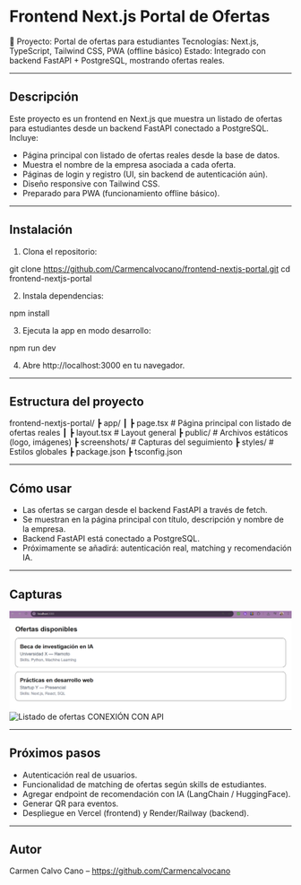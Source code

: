# Frontend Next.js Portal de Ofertas

🚀 Proyecto: Portal de ofertas para estudiantes
Tecnologías: Next.js, TypeScript, Tailwind CSS, PWA (offline básico)
Estado: Integrado con backend FastAPI + PostgreSQL, mostrando ofertas reales.

---

## Descripción

Este proyecto es un frontend en Next.js que muestra un listado de ofertas para estudiantes desde un backend FastAPI conectado a PostgreSQL.
Incluye:

* Página principal con listado de ofertas reales desde la base de datos.
* Muestra el nombre de la empresa asociada a cada oferta.
* Páginas de login y registro (UI, sin backend de autenticación aún).
* Diseño responsive con Tailwind CSS.
* Preparado para PWA (funcionamiento offline básico).

---

## Instalación

1. Clona el repositorio:

git clone https://github.com/Carmencalvocano/frontend-nextjs-portal.git
cd frontend-nextjs-portal

2. Instala dependencias:

npm install

3. Ejecuta la app en modo desarrollo:

npm run dev

4. Abre http://localhost:3000 en tu navegador.

---

## Estructura del proyecto

frontend-nextjs-portal/
 ┣ app/
 ┃ ┣ page.tsx         # Página principal con listado de ofertas reales
 ┃ ┣ layout.tsx       # Layout general
 ┣ public/            # Archivos estáticos (logo, imágenes)
 ┣ screenshots/       # Capturas del seguimiento
 ┣ styles/            # Estilos globales
 ┣ package.json
 ┣ tsconfig.json

---

## Cómo usar

* Las ofertas se cargan desde el backend FastAPI a través de fetch.
* Se muestran en la página principal con título, descripción y nombre de la empresa.
* Backend FastAPI está conectado a PostgreSQL.
* Próximamente se añadirá: autenticación real, matching y recomendación IA.

---

## Capturas

![Listado de ofertas](Screenshots/Version1_Show_offers_basic_2025-09-30.png)
![Listado de ofertas CONEXIÓN CON API](Screenshots/Version2_Show_offers_basic_2025-09-30.png)


---

## Próximos pasos

* Autenticación real de usuarios.
* Funcionalidad de matching de ofertas según skills de estudiantes.
* Agregar endpoint de recomendación con IA (LangChain / HuggingFace).
* Generar QR para eventos.
* Despliegue en Vercel (frontend) y Render/Railway (backend).

---

## Autor

Carmen Calvo Cano – https://github.com/Carmencalvocano
